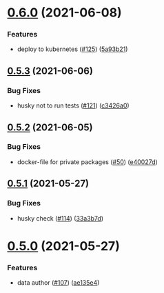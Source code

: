 # [0.6.0](https://github.com/EddieHubCommunity/api/compare/v0.5.3...v0.6.0) (2021-06-08)


### Features

* deploy to kubernetes ([#125](https://github.com/EddieHubCommunity/api/issues/125)) ([5a93b21](https://github.com/EddieHubCommunity/api/commit/5a93b216bf8da1499302872e7939eefdb00ac73b))



## [0.5.3](https://github.com/EddieHubCommunity/api/compare/v0.5.2...v0.5.3) (2021-06-06)


### Bug Fixes

* husky not to run tests ([#121](https://github.com/EddieHubCommunity/api/issues/121))  ([c3426a0](https://github.com/EddieHubCommunity/api/commit/c3426a03355d0a51b9c99891f252e48417b65612))



## [0.5.2](https://github.com/EddieHubCommunity/api/compare/v0.5.1...v0.5.2) (2021-06-05)


### Bug Fixes

* docker-file for private packages ([#50](https://github.com/EddieHubCommunity/api/issues/50)) ([e40027d](https://github.com/EddieHubCommunity/api/commit/e40027dfde761903be03aaac4fc8605a9cb87eca))



## [0.5.1](https://github.com/EddieHubCommunity/api/compare/v0.5.0...v0.5.1) (2021-05-27)


### Bug Fixes

* husky check ([#114](https://github.com/EddieHubCommunity/api/issues/114))  ([33a3b7d](https://github.com/EddieHubCommunity/api/commit/33a3b7de38aa016fb4a3d18d614e122fc7258ab4))



# [0.5.0](https://github.com/EddieHubCommunity/api/compare/v0.4.0...v0.5.0) (2021-05-27)


### Features

* data author ([#107](https://github.com/EddieHubCommunity/api/issues/107)) ([ae135e4](https://github.com/EddieHubCommunity/api/commit/ae135e465fdd6ac7e635eb2d79e4b4dcdd35c17d))




